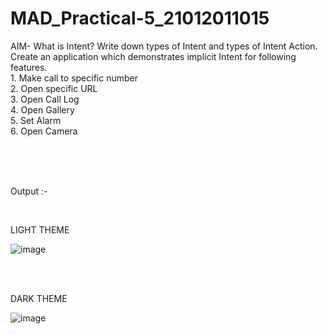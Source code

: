 # MAD_Practical-5_21012011015

AIM- What is Intent? Write down types of Intent and types of Intent Action. Create an application which demonstrates implicit Intent for following features.<br> 
      1. Make call to specific number <br>
      2. Open specific URL <br>
      3. Open Call Log <br>
      4. Open Gallery <br>
      5. Set Alarm <br>
      6. Open Camera <br>

<br>
<br>
<br>

Output :-

<br>

LIGHT THEME 

![image](https://github.com/Pratham198/MAD_Practical-5_21012011015/assets/139728033/7d3821ab-d1fa-450b-ad19-19154c06ac68)

<br>
<br>

DARK THEME

![image](https://github.com/Pratham198/MAD_Practical-5_21012011015/assets/139728033/af8fb8cb-dfd8-4b72-960e-57f49b3f4786)

